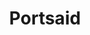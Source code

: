 ---
title: "Portsaid"
url: /ciudad-autonoma-de-buenos-aires/portsaid-avenida-cabildo/
shop: ropa
---